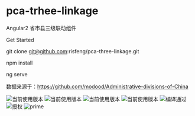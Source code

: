 # pca-trhee-linkage
Angular2 省市县三级联动组件

Get Started

git clone git@github.com:risfeng/pca-three-linkage.git

npm install

ng serve

数据来源于：https://github.com/modood/Administrative-divisions-of-China

![当前使用版本](https://img.shields.io/badge/Nodejs-8.5.0-brightgreen.svg) 
![当前使用版本](https://img.shields.io/badge/npm-5.6.0-brightgreen.svg) 
![当前使用版本](https://img.shields.io/badge/Angular-5.2.1-brightgreen.svg) 
![当前使用版本](https://img.shields.io/badge/AngularCLI-1.6.3-brightgreen.svg) 
![编译通过](https://img.shields.io/badge/Build-Passing-brightgreen.svg) 
![授权](https://img.shields.io/badge/License-你高兴就好-blue.svg)
![prime](https://img.shields.io/badge/primeng-5.2.0-blue.svg)